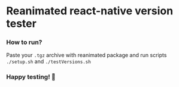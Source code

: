 # Reanimated react-native version tester

### How to run?
Paste your `.tgz` archive with reanimated package and run scripts `./setup.sh` and `./testVersions.sh`

### Happy testing! 🚀
